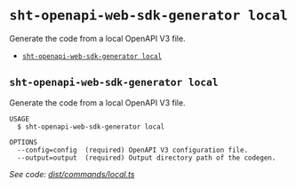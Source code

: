 `sht-openapi-web-sdk-generator local`
=====================================

Generate the code from a local OpenAPI V3 file.

* [`sht-openapi-web-sdk-generator local`](#sht-openapi-web-sdk-generator-local)

## `sht-openapi-web-sdk-generator local`

Generate the code from a local OpenAPI V3 file.

```
USAGE
  $ sht-openapi-web-sdk-generator local

OPTIONS
  --config=config  (required) OpenAPI V3 configuration file.
  --output=output  (required) Output directory path of the codegen.
```

_See code: [dist/commands/local.ts](https://github.com/straw-hat-team/openapi-web-sdk-generator/blob/v1.1.2/dist/commands/local.ts)_
